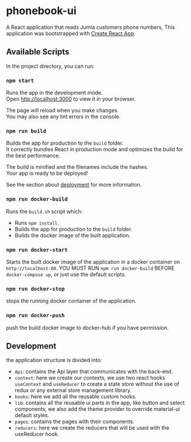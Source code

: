 # phonebook-ui

A React application that reads Jumia customers phone numbers,
This application was bootstrapped with [Create React App](https://github.com/facebook/create-react-app).

## Available Scripts

In the project directory, you can run:

### `npm start`

Runs the app in the development mode.\
Open [http://localhost:3000](http://localhost:3000) to view it in your browser.

The page will reload when you make changes.\
You may also see any lint errors in the console.

### `npm run build`

Builds the app for production to the `build` folder.\
It correctly bundles React in production mode and optimizes the build for the best performance.

The build is minified and the filenames include the hashes.\
Your app is ready to be deployed!

See the section about [deployment](https://facebook.github.io/create-react-app/docs/deployment) for more information.


### `npm run docker-build`

Runs the `build.sh` script which:
- Runs `npm install`.
- Builds the app for production to the `build` folder.
- Builds the docker image of the built application.

### `npm run docker-start`

Starts the built docker image of the application in a docker container on `http://localhost:80`. 
YOU MUST RUN `npm run docker-build` BEFORE `docker-compose up`, or just use the default scripts.

### `npm run docker-stop`

stops the running docker container of the application. 

### `npm run docker-push`

push the build docker image to docker-hub if you have permission.

## Development 

the application structure is divided into:
- `Api`: contains the Api layer that communicates with the back-end.
- `context`: here we create our contexts, we use two react hooks `useContext` and `useReducer` to create a state store without the use of redux or any external store management library.
- `hooks`: here we add all the reusable custom hooks.
- `lib`: contains all the reusable ui parts in the app, like button and select components, we also add the theme provider to override material-ui default styles.
- `pages`: contains the pages with their components.
- `reducers`: here we create the reducers that will be used with the useReducer hook.